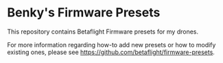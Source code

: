 # Benky's Firmware Presets

This repository contains Betaflight Firmware presets for my drones.

For more information regarding how-to add new presets or how to modify existing ones, please see https://github.com/betaflight/firmware-presets.
